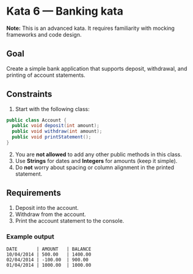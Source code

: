 # Kata 6 — Banking kata

**Note:** This is an advanced kata. It requires familiarity with mocking frameworks and code design.

## Goal
Create a simple bank application that supports deposit, withdrawal, and printing of account statements.

## Constraints
1. Start with the following class:

```csharp
public class Account {
  public void deposit(int amount);
  public void withdraw(int amount);
  public void printStatement();
}
```

2. You are **not allowed** to add any other public methods in this class.  
3. Use **Strings** for dates and **Integers** for amounts (keep it simple).  
4. Do **not** worry about spacing or column alignment in the printed statement.

## Requirements
1. Deposit into the account.  
2. Withdraw from the account.  
3. Print the account statement to the console.

### Example output
```
DATE       | AMOUNT   | BALANCE
10/04/2014 | 500.00   | 1400.00
02/04/2014 | -100.00  | 900.00
01/04/2014 | 1000.00  | 1000.00
```
